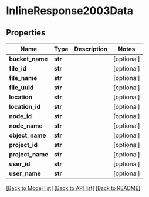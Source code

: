 # InlineResponse2003Data

## Properties
Name | Type | Description | Notes
------------ | ------------- | ------------- | -------------
**bucket_name** | **str** |  | [optional] 
**file_id** | **str** |  | [optional] 
**file_name** | **str** |  | [optional] 
**file_uuid** | **str** |  | [optional] 
**location** | **str** |  | [optional] 
**location_id** | **str** |  | [optional] 
**node_id** | **str** |  | [optional] 
**node_name** | **str** |  | [optional] 
**object_name** | **str** |  | [optional] 
**project_id** | **str** |  | [optional] 
**project_name** | **str** |  | [optional] 
**user_id** | **str** |  | [optional] 
**user_name** | **str** |  | [optional] 

[[Back to Model list]](../README.md#documentation-for-models) [[Back to API list]](../README.md#documentation-for-api-endpoints) [[Back to README]](../README.md)



